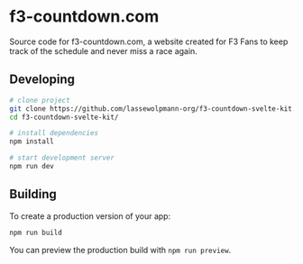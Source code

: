 # f3-countdown.com

Source code for f3-countdown.com, a website created for F3 Fans to keep track of the schedule and never miss a race again.  

## Developing
```bash
# clone project
git clone https://github.com/lassewolpmann-org/f3-countdown-svelte-kit.git
cd f3-countdown-svelte-kit/

# install dependencies
npm install

# start development server
npm run dev
```

## Building
To create a production version of your app:

```bash
npm run build
```

You can preview the production build with `npm run preview`.